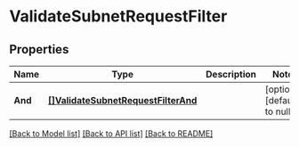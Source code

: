 # ValidateSubnetRequestFilter

## Properties
Name | Type | Description | Notes
------------ | ------------- | ------------- | -------------
**And** | [**[]ValidateSubnetRequestFilterAnd**](ValidateSubnetRequest_filter_and.md) |  | [optional] [default to null]

[[Back to Model list]](../README.md#documentation-for-models) [[Back to API list]](../README.md#documentation-for-api-endpoints) [[Back to README]](../README.md)

